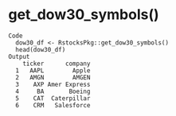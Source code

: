 # get_dow30_symbols()

    Code
      dow30_df <- RstocksPkg::get_dow30_symbols()
      head(dow30_df)
    Output
        ticker      company
      1   AAPL        Apple
      2   AMGN        AMGEN
      3    AXP Amer Express
      4     BA       Boeing
      5    CAT  Caterpillar
      6    CRM   Salesforce

